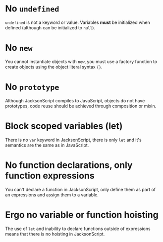# No `undefined`
`undefined` is not a keyword or value. Variables **must** be initialized when defined (although can be initialized to `null`).

# No `new`
You cannot instantiate objects with `new`, you must use a factory function to create objects using the object literal syntax `{}`.

# No `prototype`
Although JacksonScript compiles to JavaScript, objects do not have prototypes, code reuse should be achieved through composition or mixin.

# Block scoped variables (let)
There is no `var` keyword in JacksonScript, there is only `let` and it's semantics are the same as in JavaScript.

# No function declarations, only function expressions
You can't declare a function in JacksonScript, only define them as part of an expressions and assign them to a variable.

# Ergo no variable or function hoisting
The use of `let` and inability to declare functions outside of expressions means that there is no hoisting in JacksonScript.

